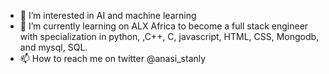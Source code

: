 - 👀 I’m interested in AI and machine learning
- 🌱 I’m currently learning on ALX Africa to become a full stack engineer with specialization in python, ,C++, C, javascript, HTML, CSS, Mongodb, and mysql, SQL.
- 📫 How to reach me on twitter @anasi_stanly
<!---
stanly08/stanly08 is a ✨ special ✨ repository because its `README.md` (this file) appears on your GitHub profile.
You can click the Preview link to take a look at your changes.
--->
